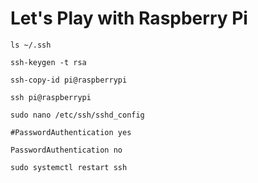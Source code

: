 # Let's Play with Raspberry Pi

```text
ls ~/.ssh
```

```text
ssh-keygen -t rsa
```

```text
ssh-copy-id pi@raspberrypi
```

```text
ssh pi@raspberrypi
```

```text
sudo nano /etc/ssh/sshd_config
```

```text
#PasswordAuthentication yes
```

```text
PasswordAuthentication no
```

```text
sudo systemctl restart ssh
```
